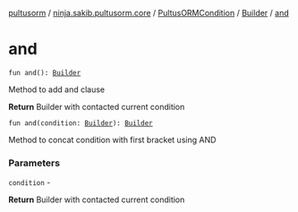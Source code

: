 [pultusorm](../../../index.md) / [ninja.sakib.pultusorm.core](../../index.md) / [PultusORMCondition](../index.md) / [Builder](index.md) / [and](.)

# and

`fun and(): `[`Builder`](index.md)

Method to add and clause

**Return**
Builder with contacted current condition

`fun and(condition: `[`Builder`](index.md)`): `[`Builder`](index.md)

Method to concat condition with first bracket using AND

### Parameters

`condition` -

**Return**
Builder with contacted current condition

